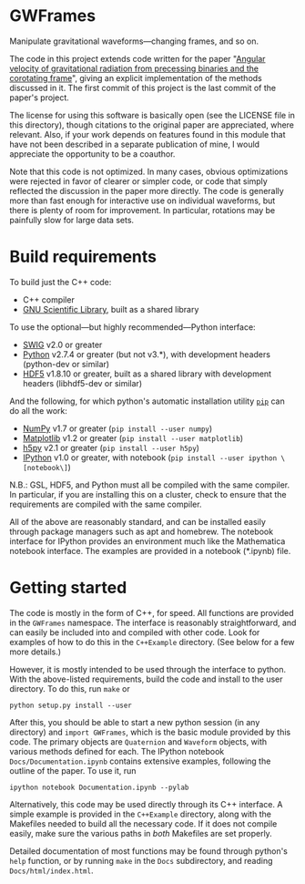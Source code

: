 GWFrames
========
Manipulate gravitational waveforms—changing frames, and so on.

The code in this project extends code written for the paper "[Angular
velocity of gravitational radiation from precessing binaries and the
corotating frame](http://arxiv.org/abs/1302.2919)", giving an explicit
implementation of the methods discussed in it.  The first commit of
this project is the last commit of the paper's project.

The license for using this software is basically open (see the LICENSE
file in this directory), though citations to the original paper are
appreciated, where relevant.  Also, if your work depends on features
found in this module that have not been described in a separate
publication of mine, I would appreciate the opportunity to be a
coauthor.

Note that this code is not optimized.  In many cases, obvious
optimizations were rejected in favor of clearer or simpler code, or
code that simply reflected the discussion in the paper more directly.
The code is generally more than fast enough for interactive use on
individual waveforms, but there is plenty of room for improvement.  In
particular, rotations may be painfully slow for large data sets.


Build requirements
==================
To build just the C++ code:
* C++ compiler
* [GNU Scientific Library](http://www.gnu.org/software/gsl/), built as a shared library

To use the optional—but highly recommended—Python interface:
* [SWIG](http://www.swig.org/) v2.0 or greater
* [Python](http://www.python.org/getit/) v2.7.4 or greater (but not v3.*), with development headers (python-dev or similar)
* [HDF5](http://www.hdfgroup.org/HDF5/) v1.8.10 or greater, built as a shared library with development headers (libhdf5-dev or similar)

And the following, for which python's automatic installation utility
[`pip`](http://www.pip-installer.org) can do all the work:
* [NumPy](http://www.numpy.org/) v1.7 or greater (`pip install --user numpy`)
* [Matplotlib](http://matplotlib.org/) v1.2 or greater (`pip install --user matplotlib`)
* [h5py](http://code.google.com/p/h5py/) v2.1 or greater (`pip install --user h5py`)
* [IPython](http://ipython.org/) v1.0 or greater, with notebook (`pip install --user ipython \[notebook\]`)

N.B.: GSL, HDF5, and Python must all be compiled with the same
compiler.  In particular, if you are installing this on a cluster,
check to ensure that the requirements are compiled with the same
compiler.

All of the above are reasonably standard, and can be installed easily
through package managers such as apt and homebrew.  The notebook
interface for IPython provides an environment much like the
Mathematica notebook interface.  The examples are provided in a
notebook (*.ipynb) file.


Getting started
===============
The code is mostly in the form of C++, for speed.  All functions are
provided in the `GWFrames` namespace.  The interface is reasonably
straightforward, and can easily be included into and compiled with
other code.  Look for examples of how to do this in the `C++Example`
directory.  (See below for a few more details.)


However, it is mostly intended to be used through the interface to
python.  With the above-listed requirements, build the code and
install to the user directory.  To do this, run `make` or

    python setup.py install --user

After this, you should be able to start a new python session (in any
directory) and `import GWFrames`, which is the basic module provided
by this code.  The primary objects are `Quaternion` and `Waveform`
objects, with various methods defined for each.  The IPython notebook
`Docs/Documentation.ipynb` contains extensive examples, following the outline
of the paper.  To use it, run

    ipython notebook Documentation.ipynb --pylab

Alternatively, this code may be used directly through its C++
interface.  A simple example is provided in the `C++Example`
directory, along with the Makefiles needed to build all the necessary
code.  If it does not compile easily, make sure the various paths in
_both_ Makefiles are set properly.

Detailed documentation of most functions may be found through python's
`help` function, or by running `make` in the `Docs` subdirectory, and
reading `Docs/html/index.html`.
